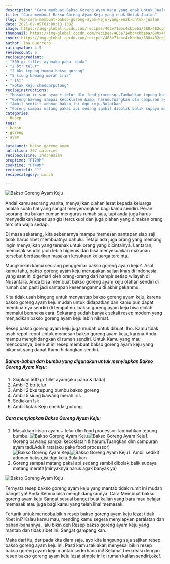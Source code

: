 ```yaml
---
description: "Cara membuat Bakso Goreng Ayam Keju yang enak Untuk Jualan"
title: "Cara membuat Bakso Goreng Ayam Keju yang enak Untuk Jualan"
slug: 766-cara-membuat-bakso-goreng-ayam-keju-yang-enak-untuk-jualan
date: 2021-02-05T01:00:13.138Z
image: https://img-global.cpcdn.com/recipes/463e71ebc4cbbeba/680x482cq70/bakso-goreng-ayam-keju-foto-resep-utama.jpg
thumbnail: https://img-global.cpcdn.com/recipes/463e71ebc4cbbeba/680x482cq70/bakso-goreng-ayam-keju-foto-resep-utama.jpg
cover: https://img-global.cpcdn.com/recipes/463e71ebc4cbbeba/680x482cq70/bakso-goreng-ayam-keju-foto-resep-utama.jpg
author: Ina Guerrero
ratingvalue: 4.5
reviewcount: 6
recipeingredient:
- "500 gr fillet ayamaku paha  dada"
- "2 btr telur"
- "2 bks tepung bumbu bakso goreng"
- "5 siung bawang merah iris"
- " Isi"
- "kotak Keju cheddarpotong"
recipeinstructions:
- "Masukkan irisan ayam + telur dlm food processor.Tambahkan tepung bumbu."
- "Goreng bawang sampai kecoklatan &amp; harum.Tuangkan dlm campuran ayam tadi.Aduk rata(aku pake food processor)"
- "Ambil sedikit adonan bakso,isi dgn keju.Bulatkan"
- "Goreng sampai matang pakai api sedang sambil dibolak balik supaya matang merata(minyaknya harus agak banyak ya)"
categories:
- Resep
tags:
- bakso
- goreng
- ayam

katakunci: bakso goreng ayam 
nutrition: 207 calories
recipecuisine: Indonesian
preptime: "PT29M"
cooktime: "PT40M"
recipeyield: "1"
recipecategory: Lunch

---
```



![Bakso Goreng Ayam Keju](https://img-global.cpcdn.com/recipes/463e71ebc4cbbeba/680x482cq70/bakso-goreng-ayam-keju-foto-resep-utama.jpg)

Andai kamu seorang wanita, menyajikan olahan lezat kepada keluarga adalah suatu hal yang sangat menyenangkan bagi kamu sendiri. Peran seorang ibu bukan cuman mengurus rumah saja, tapi anda juga harus menyediakan keperluan gizi tercukupi dan juga olahan yang dimakan orang tercinta wajib sedap.

Di masa  sekarang, kita sebenarnya mampu memesan santapan siap saji tidak harus ribet membuatnya dahulu. Tetapi ada juga orang yang memang ingin menyajikan yang terenak untuk orang yang dicintainya. Lantaran, memasak sendiri jauh lebih higienis dan bisa menyesuaikan makanan tersebut berdasarkan masakan kesukaan keluarga tercinta. 



Mungkinkah kamu seorang penggemar bakso goreng ayam keju?. Asal kamu tahu, bakso goreng ayam keju merupakan sajian khas di Indonesia yang saat ini digemari oleh orang-orang dari hampir setiap wilayah di Nusantara. Anda bisa membuat bakso goreng ayam keju olahan sendiri di rumah dan pasti jadi santapan kesenanganmu di akhir pekanmu.

Kita tidak usah bingung untuk menyantap bakso goreng ayam keju, karena bakso goreng ayam keju mudah untuk didapatkan dan kamu pun dapat membuatnya sendiri di tempatmu. bakso goreng ayam keju bisa diolah memalui beraneka cara. Sekarang sudah banyak sekali resep modern yang menjadikan bakso goreng ayam keju lebih nikmat.

Resep bakso goreng ayam keju juga mudah untuk dibuat, lho. Kamu tidak usah repot-repot untuk memesan bakso goreng ayam keju, karena Anda mampu menghidangkan di rumah sendiri. Untuk Kamu yang mau mencobanya, berikut ini resep membuat bakso goreng ayam keju yang nikamat yang dapat Kamu hidangkan sendiri.

<!--inarticleads1-->

##### Bahan-bahan dan bumbu yang digunakan untuk menyiapkan Bakso Goreng Ayam Keju:

1. Siapkan 500 gr fillet ayam(aku paha &amp; dada)
1. Ambil 2 btr telur
1. Ambil 2 bks tepung bumbu bakso goreng
1. Ambil 5 siung bawang merah iris
1. Sediakan  Isi:
1. Ambil kotak Keju cheddar,potong




<!--inarticleads2-->

##### Cara menyiapkan Bakso Goreng Ayam Keju:

1. Masukkan irisan ayam + telur dlm food processor.Tambahkan tepung bumbu.
<img src="https://img-global.cpcdn.com/steps/c28aac9fecf961ad/160x128cq70/bakso-goreng-ayam-keju-langkah-memasak-1-foto.jpg" alt="Bakso Goreng Ayam Keju"><img src="https://img-global.cpcdn.com/steps/186987d17737605e/160x128cq70/bakso-goreng-ayam-keju-langkah-memasak-1-foto.jpg" alt="Bakso Goreng Ayam Keju">1. Goreng bawang sampai kecoklatan &amp; harum.Tuangkan dlm campuran ayam tadi.Aduk rata(aku pake food processor)
<img src="https://img-global.cpcdn.com/steps/66a04d4548dd9b7f/160x128cq70/bakso-goreng-ayam-keju-langkah-memasak-2-foto.jpg" alt="Bakso Goreng Ayam Keju"><img src="https://img-global.cpcdn.com/steps/208030b790d1ab78/160x128cq70/bakso-goreng-ayam-keju-langkah-memasak-2-foto.jpg" alt="Bakso Goreng Ayam Keju">1. Ambil sedikit adonan bakso,isi dgn keju.Bulatkan
1. Goreng sampai matang pakai api sedang sambil dibolak balik supaya matang merata(minyaknya harus agak banyak ya)
<img src="//assets-global.cpcdn.com/assets/icons/button_play-2c75c40dde080a61004c1f40b05d8f140eaff45d7e9e6481dc71c63d2e7c4909.png" alt="Bakso Goreng Ayam Keju">



Ternyata resep bakso goreng ayam keju yang mantab tidak rumit ini mudah banget ya! Anda Semua bisa menghidangkannya. Cara Membuat bakso goreng ayam keju Sangat sesuai banget buat kalian yang baru mau belajar memasak atau juga bagi kamu yang telah lihai memasak.

Tertarik untuk mencoba bikin resep bakso goreng ayam keju lezat tidak ribet ini? Kalau kamu mau, mending kamu segera menyiapkan peralatan dan bahan-bahannya, lalu bikin deh Resep bakso goreng ayam keju yang mantab dan tidak ribet ini. Sangat gampang kan. 

Maka dari itu, daripada kita diam saja, ayo kita langsung saja sajikan resep bakso goreng ayam keju ini. Pasti kamu tak akan menyesal bikin resep bakso goreng ayam keju mantab sederhana ini! Selamat berkreasi dengan resep bakso goreng ayam keju lezat simple ini di rumah kalian sendiri,oke!.

